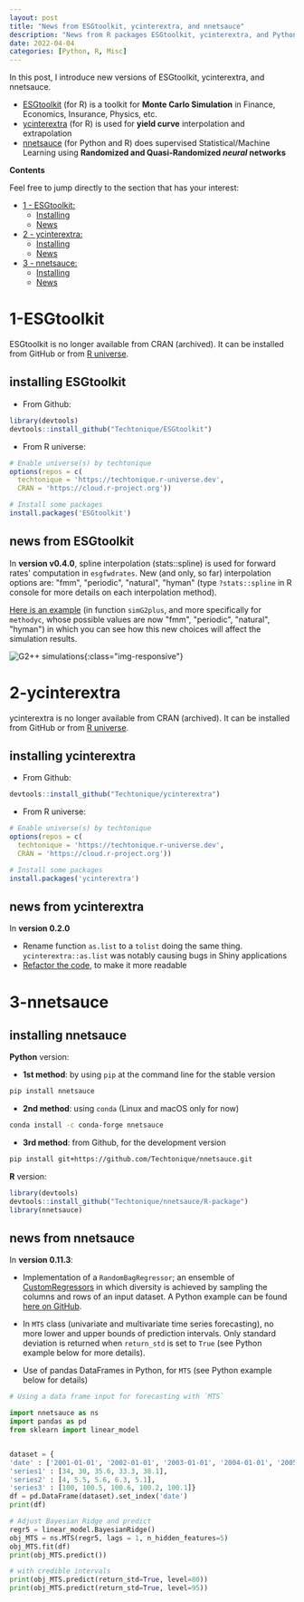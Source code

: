 ```yaml
---
layout: post
title: "News from ESGtoolkit, ycinterextra, and nnetsauce"
description: "News from R packages ESGtoolkit, ycinterextra, and Python/R package nnetsauce"
date: 2022-04-04
categories: [Python, R, Misc]
---
```


In this post, I introduce new versions of ESGtoolkit, ycinterextra, and nnetsauce. 

- [ESGtoolkit](https://github.com/Techtonique/esgtoolkit) (for R) is a toolkit for **Monte Carlo Simulation** in Finance, Economics, Insurance, Physics, etc. 
- [ycinterextra](https://github.com/Techtonique/ycinterextra) (for R) is used for  **yield curve** interpolation and extrapolation 
- [nnetsauce](https://github.com/Techtonique/nnetsauce) (for Python and R) does supervised Statistical/Machine Learning using **Randomized and Quasi-Randomized _neural_ networks**

**Contents**

Feel free to jump directly to the section that has your interest:

- [1 - ESGtoolkit: ](#ESGtoolkit)
  - [Installing](#installing-esgtoolkit)
  - [News](#news-from-esgtoolkit)
- [2 - ycinterextra: ](#ycinterextra)
  - [Installing](#installing-ycinterextra)
  - [News](#news-from-ycinterextra)
- [3 - nnetsauce: ](#nnetsauce)
  - [Installing](#installing-nnetsauce)
  - [News](#news-from-nnetsauce)


# 1-ESGtoolkit 

ESGtoolkit is no longer available from CRAN (archived). It can be installed from GitHub 
or from [R universe](https://r-universe.dev/search/).

## installing ESGtoolkit

- From Github: 

```r
library(devtools)
devtools::install_github("Techtonique/ESGtoolkit")
```

- From R universe: 

```r
# Enable universe(s) by techtonique
options(repos = c(
  techtonique = 'https://techtonique.r-universe.dev',
  CRAN = 'https://cloud.r-project.org'))

# Install some packages
install.packages('ESGtoolkit')
```

## news from ESGtoolkit

In **version v0.4.0**, spline interpolation (stats::spline) is used for forward 
rates' computation in `esgfwdrates`. New (and only, so far) interpolation options 
are: "fmm", "periodic", "natural", "hyman" 
(type `?stats::spline` in R console for more details on each interpolation method). 

[Here is an example](https://rpubs.com/thierrymoudiki/33287) (in function `simG2plus`, 
and more specifically for `methodyc`, whose possible values are now "fmm", "periodic", 
"natural", "hyman") in which you can see how this new choices will affect the 
simulation results. 

![G2++ simulations]({{base}}/images/2022-04-04/2022-04-04-image1.png){:class="img-responsive"}

# 2-ycinterextra 

ycinterextra is no longer available from CRAN (archived). It can be installed from GitHub 
or from [R universe](https://r-universe.dev/search/).

## installing ycinterextra

- From Github: 

```r
devtools::install_github("Techtonique/ycinterextra")
```

- From R universe: 

```r
# Enable universe(s) by techtonique
options(repos = c(
  techtonique = 'https://techtonique.r-universe.dev',
  CRAN = 'https://cloud.r-project.org'))

# Install some packages
install.packages('ycinterextra')
```

## news from ycinterextra

In **version 0.2.0**

- Rename function `as.list` to a `tolist` doing the same thing. `ycinterextra::as.list` was notably causing bugs in Shiny applications
- [Refactor the code](https://github.com/Techtonique/ycinterextra), to make it more readable

# 3-nnetsauce 

## installing nnetsauce

**Python** version: 

- __1st method__: by using `pip` at the command line for the stable version

```bash
pip install nnetsauce
```

- __2nd method__: using `conda` (Linux and macOS only for now)

```bash
conda install -c conda-forge nnetsauce 
```

- __3rd method__: from Github, for the development version

```bash
pip install git+https://github.com/Techtonique/nnetsauce.git
```

**R** version: 

```r
library(devtools)
devtools::install_github("Techtonique/nnetsauce/R-package")
library(nnetsauce)
````

## news from nnetsauce

In **version 0.11.3**: 

- Implementation of a `RandomBagRegressor`; an ensemble of [CustomRegressors](https://techtonique.github.io/nnetsauce/documentation/regressors/#customregressor) 
  in which diversity is achieved by sampling the columns and rows of an input dataset. A Python example can be found [here on GitHub](https://github.com/Techtonique/nnetsauce/blob/master/examples/randombag_regression.py). 
  
- In `MTS` class (univariate and multivariate time series forecasting), no more lower and upper bounds 
  of prediction intervals. Only standard deviation is returned when `return_std` is set to `True` (see Python 
  example below for more details). 
  
- Use of pandas DataFrames in Python, for `MTS` (see Python example below for details)

```python
# Using a data frame input for forecasting with `MTS`

import nnetsauce as ns
import pandas as pd
from sklearn import linear_model


dataset = {
'date' : ['2001-01-01', '2002-01-01', '2003-01-01', '2004-01-01', '2005-01-01'],
'series1' : [34, 30, 35.6, 33.3, 38.1],    
'series2' : [4, 5.5, 5.6, 6.3, 5.1],
'series3' : [100, 100.5, 100.6, 100.2, 100.1]}
df = pd.DataFrame(dataset).set_index('date')
print(df)

# Adjust Bayesian Ridge and predict
regr5 = linear_model.BayesianRidge()
obj_MTS = ns.MTS(regr5, lags = 1, n_hidden_features=5)
obj_MTS.fit(df)
print(obj_MTS.predict())

# with credible intervals
print(obj_MTS.predict(return_std=True, level=80))
print(obj_MTS.predict(return_std=True, level=95))
```

